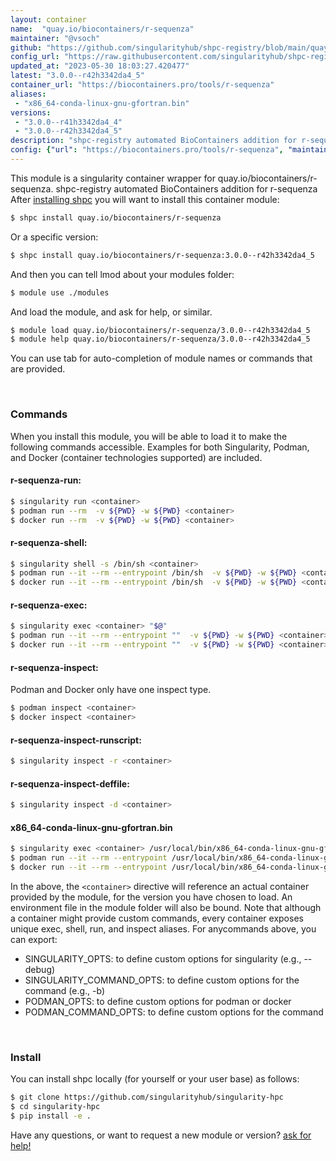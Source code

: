 ```yaml
---
layout: container
name:  "quay.io/biocontainers/r-sequenza"
maintainer: "@vsoch"
github: "https://github.com/singularityhub/shpc-registry/blob/main/quay.io/biocontainers/r-sequenza/container.yaml"
config_url: "https://raw.githubusercontent.com/singularityhub/shpc-registry/main/quay.io/biocontainers/r-sequenza/container.yaml"
updated_at: "2023-05-30 18:03:27.420477"
latest: "3.0.0--r42h3342da4_5"
container_url: "https://biocontainers.pro/tools/r-sequenza"
aliases:
 - "x86_64-conda-linux-gnu-gfortran.bin"
versions:
 - "3.0.0--r41h3342da4_4"
 - "3.0.0--r42h3342da4_5"
description: "shpc-registry automated BioContainers addition for r-sequenza"
config: {"url": "https://biocontainers.pro/tools/r-sequenza", "maintainer": "@vsoch", "description": "shpc-registry automated BioContainers addition for r-sequenza", "latest": {"3.0.0--r42h3342da4_5": "sha256:200a1a345af39828bb42d04ba632ffafedad5b1992820541fe61d2172a73136a"}, "tags": {"3.0.0--r41h3342da4_4": "sha256:7d1f967f7a5739b45c78fdf485c1776f248558127087ee360293ec593450f6c0", "3.0.0--r42h3342da4_5": "sha256:200a1a345af39828bb42d04ba632ffafedad5b1992820541fe61d2172a73136a"}, "docker": "quay.io/biocontainers/r-sequenza", "aliases": {"x86_64-conda-linux-gnu-gfortran.bin": "/usr/local/bin/x86_64-conda-linux-gnu-gfortran.bin"}}
---
```


This module is a singularity container wrapper for quay.io/biocontainers/r-sequenza.
shpc-registry automated BioContainers addition for r-sequenza
After [installing shpc](#install) you will want to install this container module:


```bash
$ shpc install quay.io/biocontainers/r-sequenza
```

Or a specific version:

```bash
$ shpc install quay.io/biocontainers/r-sequenza:3.0.0--r42h3342da4_5
```

And then you can tell lmod about your modules folder:

```bash
$ module use ./modules
```

And load the module, and ask for help, or similar.

```bash
$ module load quay.io/biocontainers/r-sequenza/3.0.0--r42h3342da4_5
$ module help quay.io/biocontainers/r-sequenza/3.0.0--r42h3342da4_5
```

You can use tab for auto-completion of module names or commands that are provided.

<br>

### Commands

When you install this module, you will be able to load it to make the following commands accessible.
Examples for both Singularity, Podman, and Docker (container technologies supported) are included.

#### r-sequenza-run:

```bash
$ singularity run <container>
$ podman run --rm  -v ${PWD} -w ${PWD} <container>
$ docker run --rm  -v ${PWD} -w ${PWD} <container>
```

#### r-sequenza-shell:

```bash
$ singularity shell -s /bin/sh <container>
$ podman run --it --rm --entrypoint /bin/sh  -v ${PWD} -w ${PWD} <container>
$ docker run --it --rm --entrypoint /bin/sh  -v ${PWD} -w ${PWD} <container>
```

#### r-sequenza-exec:

```bash
$ singularity exec <container> "$@"
$ podman run --it --rm --entrypoint ""  -v ${PWD} -w ${PWD} <container> "$@"
$ docker run --it --rm --entrypoint ""  -v ${PWD} -w ${PWD} <container> "$@"
```

#### r-sequenza-inspect:

Podman and Docker only have one inspect type.

```bash
$ podman inspect <container>
$ docker inspect <container>
```

#### r-sequenza-inspect-runscript:

```bash
$ singularity inspect -r <container>
```

#### r-sequenza-inspect-deffile:

```bash
$ singularity inspect -d <container>
```


#### x86_64-conda-linux-gnu-gfortran.bin

```bash
$ singularity exec <container> /usr/local/bin/x86_64-conda-linux-gnu-gfortran.bin
$ podman run --it --rm --entrypoint /usr/local/bin/x86_64-conda-linux-gnu-gfortran.bin   -v ${PWD} -w ${PWD} <container> -c " $@"
$ docker run --it --rm --entrypoint /usr/local/bin/x86_64-conda-linux-gnu-gfortran.bin   -v ${PWD} -w ${PWD} <container> -c " $@"
```



In the above, the `<container>` directive will reference an actual container provided
by the module, for the version you have chosen to load. An environment file in the
module folder will also be bound. Note that although a container
might provide custom commands, every container exposes unique exec, shell, run, and
inspect aliases. For anycommands above, you can export:

 - SINGULARITY_OPTS: to define custom options for singularity (e.g., --debug)
 - SINGULARITY_COMMAND_OPTS: to define custom options for the command (e.g., -b)
 - PODMAN_OPTS: to define custom options for podman or docker
 - PODMAN_COMMAND_OPTS: to define custom options for the command

<br>

### Install

You can install shpc locally (for yourself or your user base) as follows:

```bash
$ git clone https://github.com/singularityhub/singularity-hpc
$ cd singularity-hpc
$ pip install -e .
```

Have any questions, or want to request a new module or version? [ask for help!](https://github.com/singularityhub/singularity-hpc/issues)